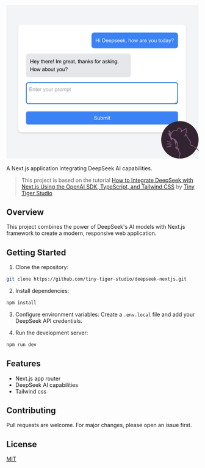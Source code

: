 ![deepseek](image.png)

A Next.js application integrating DeepSeek AI capabilities.

> This project is based on the tutorial [How to Integrate DeepSeek with Next.js Using the OpenAI SDK, TypeScript, and Tailwind CSS](https://www.tinytiger.studio/blog/How-to-Integrate-DeepSeek-with-Next.js-Using-the-OpenAI-SDK%2C-TypeScript%2C-and-Tailwind-CSS%5B1e72958e-196a-4750-8ecc-8ff42f4bce73%5D) by [Tiny Tiger Studio](https://tinytiger.studio)

## Overview

This project combines the power of DeepSeek's AI models with Next.js framework to create a modern, responsive web application.

## Getting Started

1. Clone the repository:
```bash
git clone https://github.com/tiny-tiger-studio/deepseek-nextjs.git
```

2. Install dependencies:
```bash
npm install
```

3. Configure environment variables:
Create a `.env.local` file and add your DeepSeek API credentials.

4. Run the development server:
```bash
npm run dev
```

## Features

- Next.js app router
- DeepSeek AI capabilities
- Tailwind css

## Contributing

Pull requests are welcome. For major changes, please open an issue first.

## License

[MIT](https://choosealicense.com/licenses/mit/)